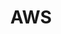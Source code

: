 ---
title: AWS
layout: collection
permalink: /aws.html
collection: aws
entries_layout: grid
classes: wide
---